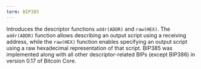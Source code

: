 ```yaml
---
term: BIP385
---
```


Introduces the descriptor functions `addr(ADDR)` and `raw(HEX)`. The `addr(ADDR)` function allows describing an output script using a receiving address, while the `raw(HEX)` function enables specifying an output script using a raw hexadecimal representation of that script. BIP385 was implemented along with all other descriptor-related BIPs (except BIP386) in version 0.17 of Bitcoin Core.

